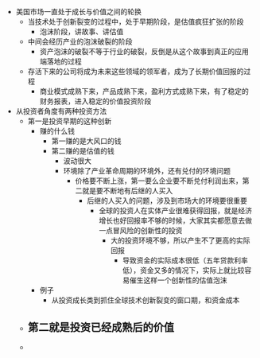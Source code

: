 - 美国市场一直处于成长与价值之间的轮换
	- 当技术处于创新裂变的过程中，处于早期阶段，是估值疯狂扩张的阶段
		- 泡沫阶段，讲故事、讲估值
	- 中间会经历产业的泡沫破裂的阶段
		- 资产泡沫的破裂不等于行业的破裂，反倒是从这个故事到真正的应用端落地的过程
	- 存活下来的公司将成为未来这些领域的领军者，成为了长期价值回报的过程
		- 商业模式成熟下来，产品成熟下来，盈利方式成熟下来，有了稳定的财务报表，进入稳定的价值投资阶段
- 从投资者角度有两种投资方法
	- 第一是投资早期的这种创新
		- 赚的什么钱
			- 第一赚的是大风口的钱
			- 第二赚的是估值的钱
				- 波动很大
				- 环境除了产业革命周期的环境外，还有兑付的环境问题
					- 价格要不断上涨，第一要么企业要不断兑付利润出来，第二就是要不断地有后继的人买入
						- 后继的人买入的问题，涉及到市场大的环境要很重要
							- 全球的投资人在实体产业很难获得回报，就是经济增长也好回报率不够的时候，大家其实都愿意去做一点冒风险的创新性的投资
								- 大的投资环境不够，所以产生不了更高的实际回报
									- 导致资金的实际成本很低（五年贷款利率低），资金又多的情况下，实际上就比较容易催生这样一个创新性的估值泡沫
		- 例子
			- 从投资成长类到抓住全球技术创新裂变的窗口期，和资金成本
	- 第二就是投资已经成熟后的价值
		-
	-